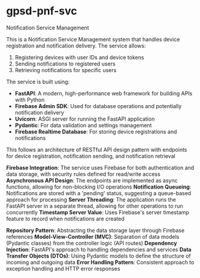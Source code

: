 # gpsd-pnf-svc
Notification Service Management

This is a Notification Service Management system that handles device registration and notification delivery. The service allows:
1. Registering devices with user IDs and device tokens
2. Sending notifications to registered users
3. Retrieving notifications for specific users

The service is built using:
- **FastAPI**: A modern, high-performance web framework for building APIs with Python
- **Firebase Admin SDK**: Used for database operations and potentially notification delivery
- **Uvicorn**: ASGI server for running the FastAPI application
- **Pydantic**: For data validation and settings management
- **Firebase Realtime Database**: For storing device registrations and notifications

This follows an  architecture of RESTful API design pattern with endpoints for device registration, notification sending, and notification retrieval

**Firebase Integration**: The service uses Firebase for both authentication and data storage, with security rules defined for read/write access
**Asynchronous API Design**: The endpoints are implemented as async functions, allowing for non-blocking I/O operations
**Notification Queueing**: Notifications are stored with a 'pending' status, suggesting a queue-based approach for processing
**Server Threading**: The application runs the FastAPI server in a separate thread, allowing for other operations to run concurrently
**Timestamp Server Value**: Uses Firebase's server timestamp feature to record when notifications are created


**Repository Pattern**: Abstracting the data storage layer through Firebase references
**Model-View-Controller (MVC)**: Separation of data models (Pydantic classes) from the controller logic (API routes)
**Dependency Injection**: FastAPI's approach to handling dependencies and services
**Data Transfer Objects (DTOs)**: Using Pydantic models to define the structure of incoming and outgoing data
**Error Handling Pattern**: Consistent approach to exception handling and HTTP error responses
